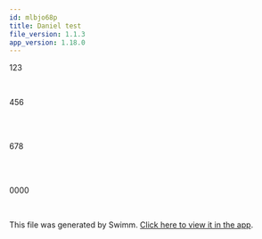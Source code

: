 ```yaml
---
id: mlbjo68p
title: Daniel test
file_version: 1.1.3
app_version: 1.18.0
---
```


<!-- Intro - Do not remove this comment -->
123

<br/>

456

<br/>

<br/>

678

<br/>

<br/>

0000

<br/>

This file was generated by Swimm. [Click here to view it in the app](https://swimm-web-app.web.app/repos/Z2l0aHViJTNBJTNBc3ItZXh0ZW5zaW9uJTNBJTNBZG91ZWs=/playlists/mlbjo68p).
